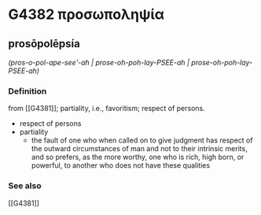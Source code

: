 # G4382 προσωποληψία

## prosōpolēpsía

_(pros-o-pol-ape-see'-ah | prose-oh-poh-lay-PSEE-ah | prose-oh-poh-lay-PSEE-ah)_

### Definition

from [[G4381]]; partiality, i.e., favoritism; respect of persons.

- respect of persons
- partiality
  - the fault of one who when called on to give judgment has respect of the outward circumstances of man and not to their intrinsic merits, and so prefers, as the more worthy, one who is rich, high born, or powerful, to another who does not have these qualities

### See also

[[G4381]]

